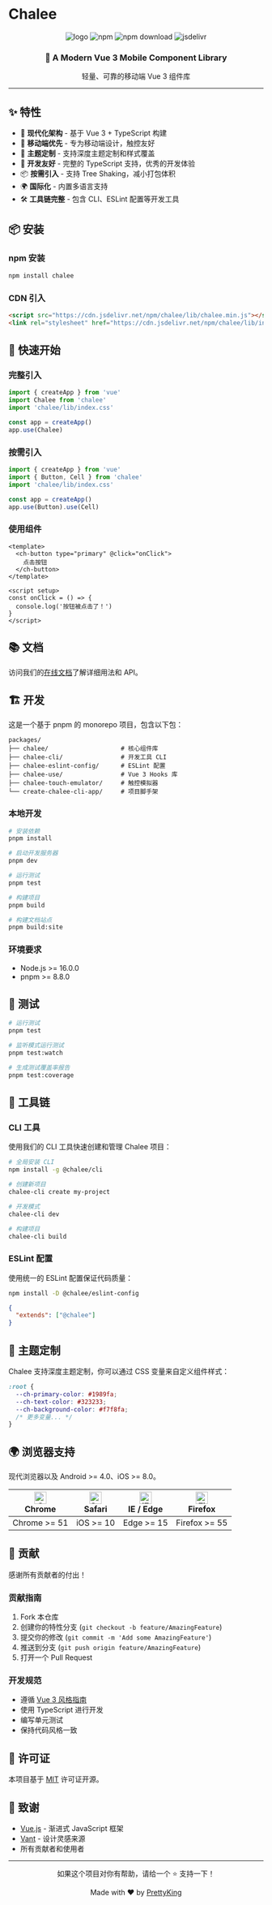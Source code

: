 # Chalee

<div align="center">
  <img alt="logo" src="https://img.shields.io/badge/Chalee-Vue3-brightgreen" />
  <img alt="npm" src="https://img.shields.io/npm/v/chalee?color=brightgreen" />
  <img alt="npm download" src="https://img.shields.io/npm/dm/chalee?color=brightgreen" />
  <img alt="jsdelivr" src="https://img.shields.io/jsdelivr/npm/hm/chalee?color=brightgreen" />
</div>

<div align="center">
  <h3>🚀 A Modern Vue 3 Mobile Component Library</h3>
  <p>轻量、可靠的移动端 Vue 3 组件库</p>
</div>

---

## ✨ 特性

- 🚀 **现代化架构** - 基于 Vue 3 + TypeScript 构建
- 📱 **移动端优先** - 专为移动端设计，触控友好
- 🎨 **主题定制** - 支持深度主题定制和样式覆盖
- 🔧 **开发友好** - 完整的 TypeScript 支持，优秀的开发体验
- 📦 **按需引入** - 支持 Tree Shaking，减小打包体积
- 🌍 **国际化** - 内置多语言支持
- 🛠️ **工具链完整** - 包含 CLI、ESLint 配置等开发工具

## 📦 安装

### npm 安装

```bash
npm install chalee
```

### CDN 引入

```html
<script src="https://cdn.jsdelivr.net/npm/chalee/lib/chalee.min.js"></script>
<link rel="stylesheet" href="https://cdn.jsdelivr.net/npm/chalee/lib/index.css">
```

## 🚀 快速开始

### 完整引入

```typescript
import { createApp } from 'vue'
import Chalee from 'chalee'
import 'chalee/lib/index.css'

const app = createApp()
app.use(Chalee)
```

### 按需引入

```typescript
import { createApp } from 'vue'
import { Button, Cell } from 'chalee'
import 'chalee/lib/index.css'

const app = createApp()
app.use(Button).use(Cell)
```

### 使用组件

```vue
<template>
  <ch-button type="primary" @click="onClick">
    点击按钮
  </ch-button>
</template>

<script setup>
const onClick = () => {
  console.log('按钮被点击了！')
}
</script>
```

## 📚 文档

访问我们的[在线文档](https://prettyking.github.io/chalee)了解详细用法和 API。

## 🏗️ 开发

这是一个基于 pnpm 的 monorepo 项目，包含以下包：

```
packages/
├── chalee/                    # 核心组件库
├── chalee-cli/                # 开发工具 CLI
├── chalee-eslint-config/      # ESLint 配置
├── chalee-use/                # Vue 3 Hooks 库
├── chalee-touch-emulator/     # 触控模拟器
└── create-chalee-cli-app/     # 项目脚手架
```

### 本地开发

```bash
# 安装依赖
pnpm install

# 启动开发服务器
pnpm dev

# 运行测试
pnpm test

# 构建项目
pnpm build

# 构建文档站点
pnpm build:site
```

### 环境要求

- Node.js >= 16.0.0
- pnpm >= 8.8.0

## 🧪 测试

```bash
# 运行测试
pnpm test

# 监听模式运行测试
pnpm test:watch

# 生成测试覆盖率报告
pnpm test:coverage
```

## 🔧 工具链

### CLI 工具

使用我们的 CLI 工具快速创建和管理 Chalee 项目：

```bash
# 全局安装 CLI
npm install -g @chalee/cli

# 创建新项目
chalee-cli create my-project

# 开发模式
chalee-cli dev

# 构建项目
chalee-cli build
```

### ESLint 配置

使用统一的 ESLint 配置保证代码质量：

```bash
npm install -D @chalee/eslint-config
```

```json
{
  "extends": ["@chalee"]
}
```

## 🎨 主题定制

Chalee 支持深度主题定制，你可以通过 CSS 变量来自定义组件样式：

```css
:root {
  --ch-primary-color: #1989fa;
  --ch-text-color: #323233;
  --ch-background-color: #f7f8fa;
  /* 更多变量... */
}
```

## 🌍 浏览器支持

现代浏览器以及 Android >= 4.0、iOS >= 8.0。

| [<img src="https://raw.githubusercontent.com/alrra/browser-logos/master/src/chrome/chrome_48x48.png" alt="Chrome" width="24px" height="24px" />](http://godban.github.io/browsers-support-badges/)<br/>Chrome | [<img src="https://raw.githubusercontent.com/alrra/browser-logos/master/src/safari/safari_48x48.png" alt="Safari" width="24px" height="24px" />](http://godban.github.io/browsers-support-badges/)<br/>Safari | [<img src="https://raw.githubusercontent.com/alrra/browser-logos/master/src/edge/edge_48x48.png" alt="IE / Edge" width="24px" height="24px" />](http://godban.github.io/browsers-support-badges/)<br/>IE / Edge | [<img src="https://raw.githubusercontent.com/alrra/browser-logos/master/src/firefox/firefox_48x48.png" alt="Firefox" width="24px" height="24px" />](http://godban.github.io/browsers-support-badges/)<br/>Firefox |
| --------- | --------- | --------- | --------- |
| Chrome >= 51 | iOS >= 10 | Edge >= 15 | Firefox >= 55 |

## 🤝 贡献

感谢所有贡献者的付出！

### 贡献指南

1. Fork 本仓库
2. 创建你的特性分支 (`git checkout -b feature/AmazingFeature`)
3. 提交你的修改 (`git commit -m 'Add some AmazingFeature'`)
4. 推送到分支 (`git push origin feature/AmazingFeature`)
5. 打开一个 Pull Request

### 开发规范

- 遵循 [Vue 3 风格指南](https://vuejs.org/style-guide/)
- 使用 TypeScript 进行开发
- 编写单元测试
- 保持代码风格一致

## 📄 许可证

本项目基于 [MIT](./LICENSE) 许可证开源。

## 🙏 致谢

- [Vue.js](https://vuejs.org/) - 渐进式 JavaScript 框架
- [Vant](https://vant-contrib.gitee.io/vant/) - 设计灵感来源
- 所有贡献者和使用者

---

<div align="center">
  <p>如果这个项目对你有帮助，请给一个 ⭐️ 支持一下！</p>
  
  Made with ❤️ by [PrettyKing](https://github.com/PrettyKing)
</div>